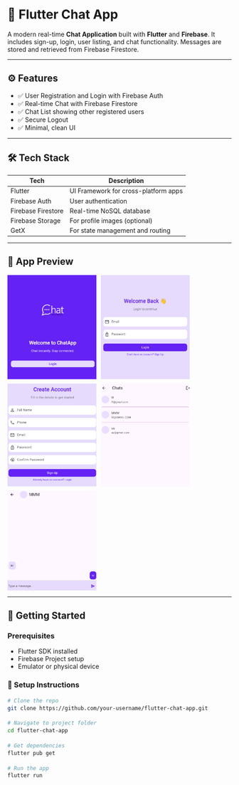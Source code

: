 # 💬 Flutter Chat App

A modern real-time **Chat Application** built with **Flutter** and **Firebase**. It includes sign-up, login, user listing, and chat functionality. Messages are stored and retrieved from Firebase Firestore.

---



## ⚙️ Features

- ✅ User Registration and Login with Firebase Auth  
- ✅ Real-time Chat with Firebase Firestore  
- ✅ Chat List showing other registered users  
- ✅ Secure Logout  
- ✅ Minimal, clean UI

---

## 🛠 Tech Stack

| Tech           | Description                             |
|----------------|-----------------------------------------|
| Flutter        | UI Framework for cross-platform apps    |
| Firebase Auth  | User authentication                     |
| Firebase Firestore | Real-time NoSQL database          |
| Firebase Storage | For profile images (optional)         |
| GetX           | For state management and routing        |

---

## 📱 App Preview

<div style="display: flex; flex-wrap: wrap; gap: 10px;">
  <img src="assets/images/home.png" width="200" />
  <img src="assets/images/login.png" width="200" />
  <img src="assets/images/signup.png" width="200" />
  <img src="assets/images/chatlist.png" width="200" />
  <img src="assets/images/chatt.png" width="200" />
</div>

---

## 🚀 Getting Started

### Prerequisites

- Flutter SDK installed  
- Firebase Project setup  
- Emulator or physical device

### 🔧 Setup Instructions

```bash
# Clone the repo
git clone https://github.com/your-username/flutter-chat-app.git

# Navigate to project folder
cd flutter-chat-app

# Get dependencies
flutter pub get

# Run the app
flutter run
